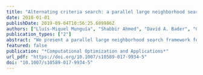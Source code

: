 ```yaml
---
title: "Alternating criteria search: a parallel large neighborhood search algorithm for mixed integer programs"
date: 2018-01-01
publishDate: 2019-09-04T10:56:25.689986Z
authors: ["Lluís-Miquel Munguía", "Shabbir Ahmed", "David A. Bader", "George L. Nemhauser", "Yufen Shao"]
publication_types: ["2"]
abstract: "We present a parallel large neighborhood search framework for finding high quality primal solutions for general mixed-integer programs (MIPs). The approach simultaneously solves a large number of sub-MIPs with the dual objective of reducing infeasibility and optimizing with respect to the original objective. Both goals are achieved by solving restricted versions of two auxiliary MIPs, where subsets of the variables are fixed. In contrast to prior approaches, ours does not require a feasible starting solution. We leverage parallelism to perform multiple searches simultaneously, with the objective of increasing the effectiveness of our heuristic. We computationally compare the proposed framework with a state-of-the-art MIP solver in terms of solution quality, scalability, reproducibility, and parallel efficiency. Results show the efficacy of our approach in finding high quality solutions quickly both as a standalone primal heuristic and when used in conjunction with an exact algorithm."
featured: false
publication: "*Computational Optimization and Applications*"
url_pdf: "https://doi.org/10.1007/s10589-017-9934-5"
doi: "10.1007/s10589-017-9934-5"
---
```


